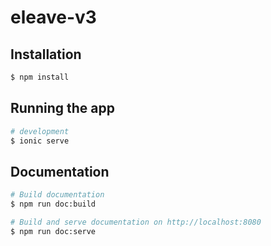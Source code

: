 # eleave-v3

## Installation

```bash
$ npm install
```

## Running the app

```bash
# development
$ ionic serve
```

## Documentation

```bash
# Build documentation
$ npm run doc:build

# Build and serve documentation on http://localhost:8080
$ npm run doc:serve
```
